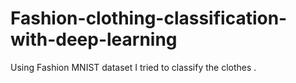 # Fashion-clothing-classification-with-deep-learning
Using Fashion MNIST dataset I tried to classify the clothes .
